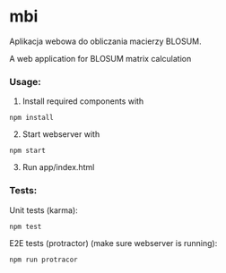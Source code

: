 # mbi
Aplikacja webowa do obliczania macierzy BLOSUM.

A web application for BLOSUM matrix calculation

### Usage:
1. Install required components with
```
npm install
```
2. Start webserver with
```
npm start
```
3. Run app/index.html

### Tests:
Unit tests (karma):
```
npm test
```
E2E tests (protractor) (make sure webserver is running):
```
npm run protracor
```
